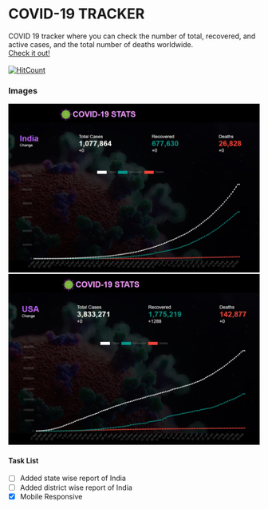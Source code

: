 # COVID-19 TRACKER
COVID 19 tracker where you can check the number of total, recovered, and active cases, and the total number of deaths worldwide.
<br/>
[Check it out!](https://covid-19-tracker-bay.vercel.app/)<br/><br/>
[![HitCount](http://hits.dwyl.com/Deeksha2501/https://githubcom/Deeksha2501/Covid-19-Tracker.svg)](http://hits.dwyl.com/Deeksha2501/https://githubcom/Deeksha2501/Covid-19-Tracker)<br/>

### Images
![Image 1](/resources/img/img2.jpg)
![Image 2](/resources/img/img1.jpg)

#### Task List
- [ ] Added state wise report of India
- [ ] Added district wise report of India
- [x] Mobile Responsive
